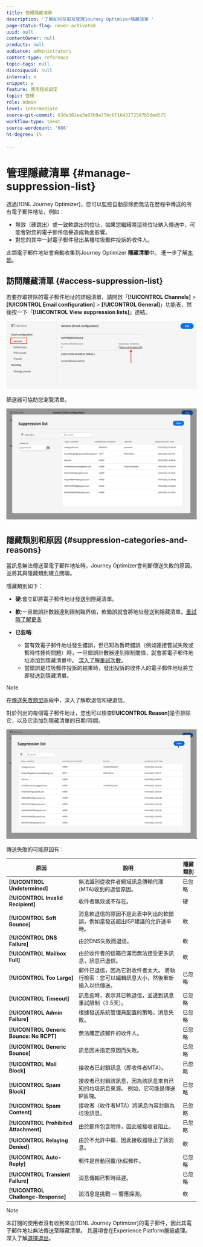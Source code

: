 ```yaml
---
title: 管理隱藏清單
description: '了解如何存取及管理Journey Optimizer隱藏清單 '
page-status-flag: never-activated
uuid: null
contentOwner: null
products: null
audience: administrators
content-type: reference
topic-tags: null
discoiquuid: null
internal: n
snippet: y
feature: 應用程式設定
topic: 管理
role: Admin
level: Intermediate
source-git-commit: 63de381ea3a87b9a77bc6f1643272597b50ed575
workflow-type: tm+mt
source-wordcount: '608'
ht-degree: 1%

---
```



# 管理隱藏清單 {#manage-suppression-list}

透過[!DNL Journey Optimizer]，您可以監控自動排除而無法在歷程中傳送的所有電子郵件地址，例如：

* 無效（硬跳出）或一致軟跳出的位址，如果您繼續將這些位址納入傳送中，可能會對您的電子郵件信譽造成負面影響。
* 對您的其中一封電子郵件發出某種垃圾郵件投訴的收件人。

<!--Profiles who unsubscribe from your sendings. Learn more on [opting-out](../consent.md). NOT TRUE as confirmed by eng.: "Subscribe and Unsubscribe are handled by the Consent/Subscription service. A user that opts out will not make it to the suppression list – we won’t send them emails."-->

此類電子郵件地址會自動收集到Journey Optimizer **隱藏清單**&#x200B;中。 進一步了解[本節](../suppression-list.md)。

## 訪問隱藏清單 {#access-suppression-list}

若要存取排除的電子郵件地址的詳細清單，請開啟「**[!UICONTROL Channels]** > **[!UICONTROL Email configuration]** > **[!UICONTROL General]**」功能表，然後按一下「**[!UICONTROL View suppression lists]**」連結。

![](../assets/suppression-list-link.png)

篩選器可協助您瀏覽清單。

![](../assets/suppression-list-filters.png)

<!--suppression date,  category and reason, but on staging, only creation date filter is available-->

<!--You can also download the list as a CSV file for analysis and reporting purpose. Won't be available.-->

## 隱藏類別和原因 {#suppression-categories-and-reasons}

當訊息無法傳送至電子郵件地址時，Journey Optimizer會判斷傳送失敗的原因，並將其與隱藏類別建立關聯。

隱藏類別如下：

* **硬**:會立即將電子郵件地址發送到隱藏清單。

* **軟**:一旦錯誤計數器達到限制臨界值，軟錯誤就會將地址發送到隱藏清單。[重試時了解更多](retries.md)

* **已忽略**:
   * 當有效電子郵件地址發生錯誤，但已知為暫時錯誤（例如連接嘗試失敗或暫時性技術問題）時，一旦錯誤計數器達到限制閾值，就會將電子郵件地址添加到隱藏清單中。 [深入了解重試次數](retries.md)。
   * 當錯誤是垃圾郵件投訴的結果時，發出投訴的收件人的電子郵件地址將立即發送到隱藏清單。

<!--**Manual**: You can also manually add an email address to the suppression list. => Manual category will be available when manually adding an address to the suppression list (via API)-->

>[!NOTE]
>
>在[傳送失敗類型](../suppression-list.md#delivery-failures)區段中，深入了解軟退信和硬退信。

對於列出的每個電子郵件地址，您也可以檢查&#x200B;**[!UICONTROL Reason]**&#x200B;是否排除它，以及它添加到隱藏清單的日期/時間。

![](../assets/suppression-list-temp.png)
<!--to replace with suppression-list.png when Manual category is available (through API)-->

傳送失敗的可能原因有：

| 原因 | 說明 | 隱藏類別 |
---------|----------|--------- |
| **[!UICONTROL Undetermined]** | 無法識別從收件者網域訊息傳輸代理(MTA)收到的退信原因。 | 已忽略 |
| **[!UICONTROL Invalid Recipient]** | 收件者無效或不存在。 | 硬 |
| **[!UICONTROL Soft Bounce]** | 消息軟退信的原因不是此表中列出的軟錯誤，例如當發送超出ISP建議的允許速率時。 | 軟 |
| **[!UICONTROL DNS Failure]** | 由於DNS失敗而退信。 | 軟 |
| **[!UICONTROL Mailbox Full]** | 由於收件者的信箱已滿而無法接受更多訊息，訊息已退信。 | 軟 |
| **[!UICONTROL Too Large]** | 郵件已退信，因為它對收件者太大。 [](retries.md) 將執行檢索：您可以編輯訊息大小，然後重新插入以供傳送。 | 已忽略 |
| **[!UICONTROL Timeout]** | 訊息逾時，表示其已軟退信，並達到訊息重試限制（3.5天）。 | 已忽略 |
| **[!UICONTROL Admin Failure]** | 根據發送系統管理員配置的策略，消息失敗。<!--For example, if emails are blackholed at the global, domain or binding level using the "blackhole" directive, this bounce code is used.--> | 已忽略 |
| **[!UICONTROL Generic Bounce: No RCPT]** | 無法確定該郵件的收件人。 | 已忽略 |
| **[!UICONTROL Generic Bounce]** | 訊息因未指定原因而失敗。 | 已忽略 |
| **[!UICONTROL Mail Block]** | 接收者已封鎖訊息（即收件者MTA）。 | 已忽略 |
| **[!UICONTROL Spam Block]** | 接收者已封鎖該訊息，因為該訊息來自已知的垃圾訊息來源。 例如，它可能是傳送IP區塊。 | 已忽略 |
| **[!UICONTROL Spam Content]** | 接收者（收件者MTA）將訊息內容封鎖為垃圾訊息。 | 已忽略 |
| **[!UICONTROL Prohibited Attachment]** | 由於郵件包含附件，因此被接收者阻止。 | 已忽略 |
| **[!UICONTROL Relaying Denied]** | 由於不允許中繼，因此接收器阻止了該消息。 | 軟 |
| **[!UICONTROL Auto-Reply]** | 郵件是自動回覆/休假郵件。 | 已忽略 |
| **[!UICONTROL Transient Failure]** | 消息傳輸已暫時延遲。 | 已忽略 |
| **[!UICONTROL Challenge-Response]** | 該消息是挑戰 — 響應探測。 | 軟 |

>[!NOTE]
>
>未訂閱的使用者沒有收到來自[!DNL Journey Optimizer]的電子郵件，因此其電子郵件地址無法傳送至隱藏清單。 其選項會在Experience Platform層級處理。 深入了解[選擇退出](../consent.md)。

<!--
Removed from the table provided by SparkPost/Momentum:
| **[!UICONTROL Subscribe]** | The message is a subscribe request. | Ignored |
| **[!UICONTROL Unsubscribe]** | The message is an unsubscribe request. | Hard |
-->

<!--Note to add eventually: If a user is subscribed and [!DNL Journey Optimizer] fails to send emails to their subscribed email address, they will get added to the suppression list. (not sure it's possible to subscribe through AJO or need to find reference to Experience Platform doc?)-->


